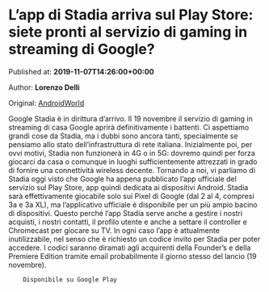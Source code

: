 
# L’app di Stadia arriva sul Play Store: siete pronti al servizio di gaming in streaming di Google?

Published at: **2019-11-07T14:26:00+00:00**

Author: **Lorenzo Delli**

Original: [AndroidWorld](https://www.androidworld.it/2019/11/07/lapp-stadia-arriva-sul-play-store-siete-pronti-al-servizio-gaming-streaming-google-679393/)

Google Stadia è in dirittura d’arrivo. Il 19 novembre il servizio di gaming in streaming di casa Google aprirà definitivamente i battenti. Ci aspettiamo grandi cose da Stadia, ma i dubbi sono ancora tanti, specialmente se pensiamo allo stato dell’infrastruttura di rete italiana. Inizialmente poi, per ovvi motivi, Stadia non funzionerà in 4G o in 5G: dovremo quindi per forza giocarci da casa o comunque in luoghi sufficientemente attrezzati in grado di fornire una connettività wireless decente.
Tornando a noi, vi parliamo di Stadia oggi visto che Google ha appena pubblicato l’app ufficiale del servizio sul Play Store, app quindi dedicata ai dispositivi Android. Stadia sarà effettivamente giocabile solo sui Pixel di Google (dal 2 al 4, compresi 3a e 3a XL), ma l’applicativo ufficiale è disponibile per un più ampio bacino di dispositivi. Questo perché l’app Stadia serve anche a gestire i nostri acquisti, i nostri contatti, il profilo utente e anche a settare il controller e Chromecast per giocare su TV.
In ogni caso l’app è attualmente inutilizzabile, nel senso che è richiesto un codice invito per Stadia per poter accedere. I codici saranno diramati agli acquirenti della Founder’s e della Premiere Edition tramite email probabilmente il giorno stesso del lancio (19 novembre).

        Disponibile su Google Play
      
